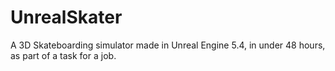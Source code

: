 # UnrealSkater
A 3D Skateboarding simulator made in Unreal Engine 5.4, in under 48 hours, as part of a task for a job.
